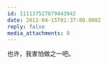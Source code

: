 ```yaml
---
id: 111137527879443942
date: 2011-04-15T01:37:00.000Z
reply: false
media_attachments: 0
---
```


也许，我害怕做之一吧。 ​​​​

